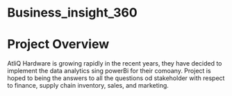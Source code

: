 # Business_insight_360
# Project Overview
AtliQ Hardware is growing rapidly in the recent years, they have decided to implement the data analytics sing powerBi for their comoany. Project is hoped to being the answers to all the questions od stakeholder with respect to finance, supply chain inventory, sales, and marketing.
